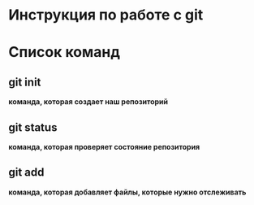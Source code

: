 # Инструкция по работе с git

# Список команд

## git init
**команда, которая создает наш репозиторий**

## git status
**команда, которая проверяет состояние репозитория**

## git add
**команда, которая добавляет файлы, которые нужно отслеживать**